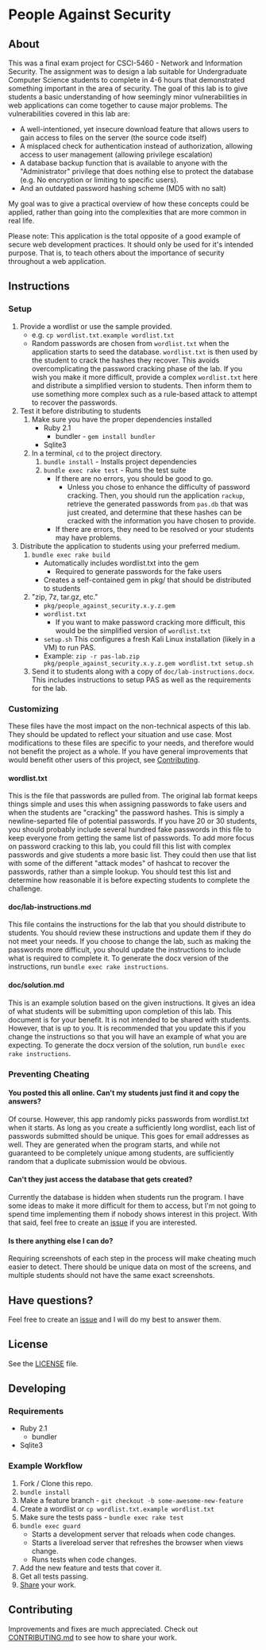 # People Against Security

## About

This was a final exam project for CSCI-5460 - Network and Information Security.
The assignment was to design a lab suitable for Undergraduate Computer Science students to complete in 4-6 hours that demonstrated something important in the area of security.
The goal of this lab is to give students a basic understanding of how seemingly minor vulnerabilities in web applications can come together to cause major problems.
The vulnerabilities covered in this lab are:

* A well-intentioned, yet insecure download feature that allows users to gain access to files on the server (the source code itself)
* A misplaced check for authentication instead of authorization, allowing access to user management (allowing privilege escalation)
* A database backup function that is available to anyone with the "Administrator" privilege that does nothing else to protect the database (e.g. No encryption or limiting to specific users).
* And an outdated password hashing scheme (MD5 with no salt)

My goal was to give a practical overview of how these concepts could be applied, rather than going into the complexities that are more common in real life.

Please note: This application is the total opposite of a good example of secure web development practices.
It should only be used for it's intended purpose.
That is, to teach others about the importance of security throughout a web application.

## Instructions

### Setup

1. Provide a wordlist or use the sample provided.
    * e.g. `cp wordlist.txt.example wordlist.txt`
    * Random passwords are chosen from `wordlist.txt` when the application starts to seed the database.
      `wordlist.txt` is then used by the student to crack the hashes they recover.
      This avoids overcomplicating the password cracking phase of the lab.
      If you wish you make it more difficult, provide a complex `wordlist.txt` here and distribute a simplified version to students.
      Then inform them to use something more complex such as a rule-based attack to attempt to recover the passwords.
1. Test it before distributing to students
    1. Make sure you have the proper dependencies installed
        * Ruby 2.1
            * bundler - `gem install bundler`
        * Sqlite3
    1. In a terminal, `cd` to the project directory.
        1. `bundle install` - Installs project dependencies
        1. `bundle exec rake test` - Runs the test suite
            * If there are no errors, you should be good to go.
                * Unless you chose to enhance the difficulty of password cracking.
                  Then, you should run the application `rackup`, retrieve the generated passwords from `pas.db` that was just created,
                  and determine that these hashes can be cracked with the information you have chosen to provide.
            * If there are errors, they need to be resolved or your students may have problems.
1. Distribute the application to students using your preferred medium.
    1. `bundle exec rake build`
        * Automatically includes wordlist.txt into the gem
            * Required to generate passwords for the fake users
        * Creates a self-contained gem in pkg/ that should be distributed to students
    1. "zip, 7z, tar.gz, etc." 
        * `pkg/people_against_security.x.y.z.gem` 
        * `wordlist.txt`
            * If you want to make password cracking more difficult, this would be the simplified version of `wordlist.txt`
        * `setup.sh` This configures a fresh Kali Linux installation (likely in a VM) to run PAS.
        * Example: `zip -r pas-lab.zip pkg/people_against_security.x.y.z.gem wordlist.txt setup.sh`
    1. Send it to students along with a copy of `doc/lab-instructions.docx`.
       This includes instructions to setup PAS as well as the requirements for the lab.

### Customizing

These files have the most impact on the non-technical aspects of this lab.
They should be updated to reflect your situation and use case.
Most modifications to these files are specific to your needs, and therefore would not benefit the project as a whole.
If you have general improvements that would benefit other users of this project, see [Contributing](CONTRIBUTING.md).

#### wordlist.txt

This is the file that passwords are pulled from.
The original lab format keeps things simple and uses this when assigning passwords to fake users and when the students are "cracking" the password hashes.
This is simply a newline-separted file of potential passwords.
If you have 20 or 30 students, you should probably include several hundred fake passwords in this file to keep everyone from getting the same list of passwords.
To add more focus on password cracking to this lab, you could fill this list with complex passwords and give students a more basic list.
They could then use that list with some of the different "attack modes" of hashcat to recover the passwords, rather than a simple lookup.
You should test this list and determine how reasonable it is before expecting students to complete the challenge.

#### doc/lab-instructions.md

This file contains the instructions for the lab that you should distribute to students.
You should review these instructions and update them if they do not meet your needs.
If you choose to change the lab, such as making the passwords more difficult, you should update the instructions to include what is required to complete it.
To generate the docx version of the instructions, run `bundle exec rake instructions`.

#### doc/solution.md

This is an example solution based on the given instructions.
It gives an idea of what students will be submitting upon completion of this lab.
This document is for your benefit.
It is not intended to be shared with students.
However, that is up to you.
It is recommended that you update this if you change the instructions so that you will have an example of what you are expecting.
To generate the docx version of the solution, run `bundle exec rake instructions`.

### Preventing Cheating

#### You posted this all online. Can't my students just find it and copy the answers?

Of course. However, this app randomly picks passwords from wordlist.txt when it starts.
As long as you create a sufficiently long wordlist, each list of passwords submitted should be unique.
This goes for email addresses as well.
They are generated when the program starts, and while not guaranteed to be completely unique among students, are sufficiently random that a duplicate submission would be obvious.

#### Can't they just access the database that gets created?

Currently the database is hidden when students run the program.
I have some ideas to make it more difficult for them to access, but I'm not going to spend time implementing them if nobody shows interest in this project.
With that said, feel free to create an [issue](https://github.com/ryan-robeson/people-against-security-lab/issues) if you are interested.

#### Is there anything else I can do?

Requiring screenshots of each step in the process will make cheating much easier to detect.
There should be unique data on most of the screens, and multiple students should not have the same exact screenshots.

## Have questions?

Feel free to create an [issue](https://github.com/ryan-robeson/people-against-security-lab/issues) and I will do my best to answer them.

## License

See the [LICENSE](LICENSE.txt) file.

## Developing

### Requirements

* Ruby 2.1
    * bundler
* Sqlite3

### Example Workflow

1. Fork / Clone this repo.
1. `bundle install`
1. Make a feature branch - `git checkout -b some-awesome-new-feature`
1. Create a wordlist or `cp wordlist.txt.example wordlist.txt`
1. Make sure the tests pass - `bundle exec rake test`
1. `bundle exec guard`
    * Starts a development server that reloads when code changes.
    * Starts a livereload server that refreshes the browser when views change.
    * Runs tests when code changes.
1. Add the new feature and tests that cover it.
1. Get all tests passing.
1. [Share](CONTRIBUTING.md) your work.


## Contributing

Improvements and fixes are much appreciated. Check out [CONTRIBUTING.md](CONTRIBUTING.md) to see how to share your work.
